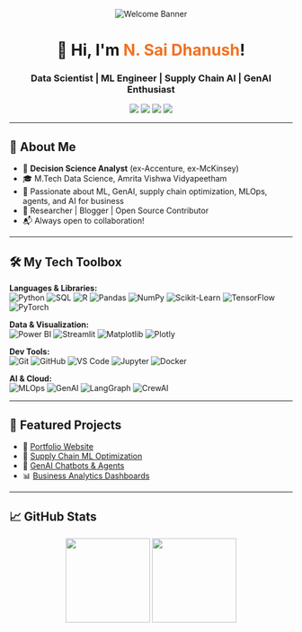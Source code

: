 <!-- Banner (optional, you can upload your own image to the repo!) -->
<p align="center">
  <img src="https://capsule-render.vercel.app/api?type=waving&color=F27121,8A2387&height=160&section=header&text=Welcome!&fontSize=45&fontAlign=50&fontColor=fff" alt="Welcome Banner"/>
</p>

<h1 align="center">👋 Hi, I'm <span style="color:#F27121">N. Sai Dhanush</span>!</h1>
<h3 align="center">Data Scientist | ML Engineer | Supply Chain AI | GenAI Enthusiast</h3>

<p align="center">
  <a href="https://tinyurl.com/sai-dhanush-portfolio" target="_blank"><img src="https://img.shields.io/badge/Portfolio-%230A0A0A.svg?style=for-the-badge&logo=google-chrome&logoColor=white&color=8A2387" /></a>
  <a href="mailto:saidhanush.n@gmail.com"><img src="https://img.shields.io/badge/Email-D14836?style=for-the-badge&logo=gmail&logoColor=white" /></a>
  <a href="https://www.linkedin.com/in/n-sai-dhanush-2b5683112/"><img src="https://img.shields.io/badge/LinkedIn-0077B5?style=for-the-badge&logo=linkedin&logoColor=white" /></a>
  <a href="https://github.com/dhanush-github"><img src="https://img.shields.io/badge/GitHub-181717?style=for-the-badge&logo=github&logoColor=white" /></a>
</p>

---

## 🚀 About Me

- 🏢 **Decision Science Analyst** (ex-Accenture, ex-McKinsey)
- 🎓 M.Tech Data Science, Amrita Vishwa Vidyapeetham
- 🤖 Passionate about ML, GenAI, supply chain optimization, MLOps, agents, and AI for business
- 📜 Researcher | Blogger | Open Source Contributor
- 📬 Always open to collaboration!

---

## 🛠️ My Tech Toolbox

**Languages & Libraries:**  
![Python](https://img.shields.io/badge/Python-3776AB?style=flat&logo=python&logoColor=white)
![SQL](https://img.shields.io/badge/SQL-025E8C?style=flat&logo=mysql&logoColor=white)
![R](https://img.shields.io/badge/R-276DC3?style=flat&logo=r&logoColor=white)
![Pandas](https://img.shields.io/badge/Pandas-150458?style=flat&logo=pandas&logoColor=white)
![NumPy](https://img.shields.io/badge/NumPy-013243?style=flat&logo=numpy&logoColor=white)
![Scikit-Learn](https://img.shields.io/badge/Scikit--Learn-F7931E?style=flat&logo=scikit-learn&logoColor=white)
![TensorFlow](https://img.shields.io/badge/TensorFlow-FF6F00?style=flat&logo=tensorflow&logoColor=white)
![PyTorch](https://img.shields.io/badge/PyTorch-EE4C2C?style=flat&logo=pytorch&logoColor=white)

**Data & Visualization:**  
![Power BI](https://img.shields.io/badge/PowerBI-F2C811?style=flat&logo=powerbi&logoColor=white)
![Streamlit](https://img.shields.io/badge/Streamlit-FF4B4B?style=flat&logo=streamlit&logoColor=white)
![Matplotlib](https://img.shields.io/badge/Matplotlib-11557C?style=flat&logo=matplotlib&logoColor=white)
![Plotly](https://img.shields.io/badge/Plotly-3F4F75?style=flat&logo=plotly&logoColor=white)

**Dev Tools:**  
![Git](https://img.shields.io/badge/Git-F05032?style=flat&logo=git&logoColor=white)
![GitHub](https://img.shields.io/badge/GitHub-181717?style=flat&logo=github&logoColor=white)
![VS Code](https://img.shields.io/badge/VSCode-007ACC?style=flat&logo=visual-studio-code&logoColor=white)
![Jupyter](https://img.shields.io/badge/Jupyter-F37626?style=flat&logo=jupyter&logoColor=white)
![Docker](https://img.shields.io/badge/Docker-2496ED?style=flat&logo=docker&logoColor=white)

**AI & Cloud:**  
![MLOps](https://img.shields.io/badge/MLOps-1572B6?style=flat&logo=azuredevops&logoColor=white)
![GenAI](https://img.shields.io/badge/GenAI-8A2387?style=flat)
![LangGraph](https://img.shields.io/badge/LangGraph-FF9800?style=flat)
![CrewAI](https://img.shields.io/badge/CrewAI-FF6F00?style=flat)

---

## 🌟 Featured Projects

- 🚀 [Portfolio Website](https://tinyurl.com/sai-dhanush-portfolio)
- 🏪 [Supply Chain ML Optimization](#)
- 🤖 [GenAI Chatbots & Agents](#)
- 📊 [Business Analytics Dashboards](#)

---

## 📈 GitHub Stats

<p align="center">
  <img src="https://github-readme-stats.vercel.app/api?username=dhanush-github&show_icons=true&theme=gradient&hide=prs" height="150"/>
  <img src="https://github-readme-stats.vercel.app/api/top-langs/?username=dhanush-github&layout=compact&theme=gradient" height="150"/>
</p>



